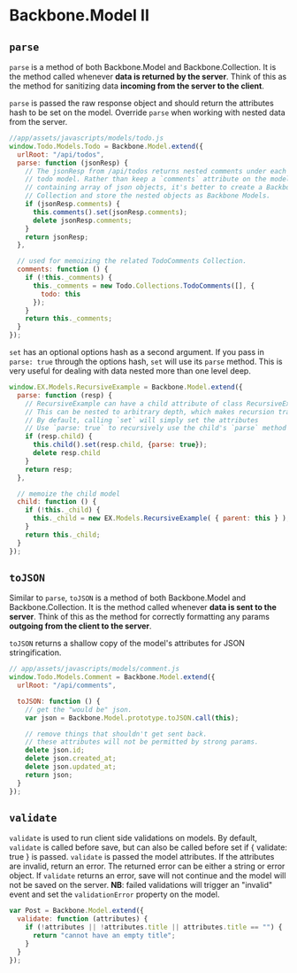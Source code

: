 # Backbone.Model II

## `parse`

`parse` is a method of both Backbone.Model and Backbone.Collection. It
is the method called whenever **data is returned by the
server**. Think of this as the method for sanitizing data **incoming
from the server to the client**.

`parse` is passed the raw response object and should return the
attributes hash to be set on the model. Override `parse` when working
with nested data from the server.

```js
//app/assets/javascripts/models/todo.js
window.Todo.Models.Todo = Backbone.Model.extend({
  urlRoot: "/api/todos",
  parse: function (jsonResp) {
    // The jsonResp from /api/todos returns nested comments under each
    // todo model. Rather than keep a `comments` attribute on the model
    // containing array of json objects, it's better to create a Backbone
    // Collection and store the nested objects as Backbone Models.
    if (jsonResp.comments) {
      this.comments().set(jsonResp.comments);
      delete jsonResp.comments;
    }
    return jsonResp;
  },

  // used for memoizing the related TodoComments Collection.
  comments: function () {
    if (!this._comments) {
      this._comments = new Todo.Collections.TodoComments([], {
        todo: this
      });
    }
    return this._comments;
  }
});
```

`set` has an optional options hash as a second argument. If you pass in `parse:
 true` through the options hash, `set` will use its `parse` method. This is
  very useful for dealing with data nested more than one level deep.

```js
window.EX.Models.RecursiveExample = Backbone.Model.extend({
  parse: function (resp) {
    // RecursiveExample can have a child attribute of class RecursiveExample.
    // This can be nested to arbitrary depth, which makes recursion tractable.
    // By default, calling `set` will simply set the attributes
    // Use `parse: true` to recursively use the child's `parse` method
    if (resp.child) {
      this.child().set(resp.child, {parse: true});
      delete resp.child
    }
    return resp;
  },

  // memoize the child model
  child: function () {
    if (!this._child) {
      this._child = new EX.Models.RecursiveExample( { parent: this } );
    }
    return this._child;
  }
});
```

## `toJSON`

Similar to `parse`, `toJSON` is a method of both Backbone.Model and
Backbone.Collection. It is the method called whenever **data is sent to the
server**. Think of this as the method for correctly formatting any params
**outgoing from the client to the server**.

`toJSON` returns a shallow copy of the model's attributes for JSON
stringification.


```js
// app/assets/javascripts/models/comment.js
window.Todo.Models.Comment = Backbone.Model.extend({
  urlRoot: "/api/comments",

  toJSON: function () {
    // get the "would be" json.
    var json = Backbone.Model.prototype.toJSON.call(this);

    // remove things that shouldn't get sent back.
    // these attributes will not be permitted by strong params.
    delete json.id;
    delete json.created_at;
    delete json.updated_at;
    return json;
  }
});
```

## `validate`

`validate` is used to run client side validations on models. By default,
`validate` is called before save, but can also be called before set if {
validate: true } is passed. `validate` is passed the model attributes. If the
attributes are invalid, return an error. The returned
error can be either a string or error object. If `validate` returns an error,
save will not continue and the model will not be saved on the server. **NB**:
failed validations will trigger an "invalid" event and set the `validationError`
property on the model.

```js
var Post = Backbone.Model.extend({
  validate: function (attributes) {
    if (!attributes || !attributes.title || attributes.title == "") {
      return "cannot have an empty title";
    }
  }
});
```
